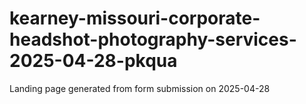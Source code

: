 # kearney-missouri-corporate-headshot-photography-services-2025-04-28-pkqua
Landing page generated from form submission on 2025-04-28
